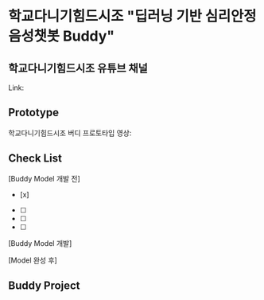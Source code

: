 # 학교다니기힘드시조 "딥러닝 기반 심리안정 음성챗봇 Buddy"

학교다니기힘드시조 유튜브 채널
----------------------
Link: 

Prototype
----------------------
학교다니기힘드시조 버디 프로토타입 영상: 

Check List
----------------------
[Buddy Model 개발 전]
- [x] 
- [ ] 
- [ ] 
- [ ] 




[Buddy Model 개발]




[Model 완성 후]






Buddy Project
----------------------













